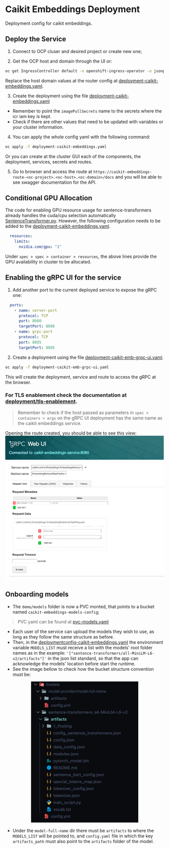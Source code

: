 # Caikit Embeddings Deployment

Deployment config for caikit embeddings.

## Deploy the Service

1. Connect to OCP cluser and desired project or create new one;

2. Get the OCP host and domain through the UI or:
```sh
oc get IngressController default -n openshift-ingress-operator -o jsonpath='{ .status.domain}'
```
Replace the host domain values at the router config at [deployment-caikit-embeddings.yaml](./deployment-caikit-embeddings.yaml).

3. Create the deployment using the file [deployment-caikit-embeddings.yaml](./deployment-caikit-embeddings.yaml)
 - Remember to point the `imagePullSecrets` name to the secrets where the icr iam key is kept.
 - Check if there are other values that need to be updated with variables or your cluster information.
   
4. You can apply the whole config yaml with the following command:
```bash
oc apply -f deployment-caikit-embeddings.yaml
```

Or you can create at the cluster GUI each of the components, the deployment, services, secrets and routes. 

5. Go to browser and access the route at `https://caikit-embeddings-route-<oc-project>.<oc-host>.<oc-domain>/docs` and you will be able to see swagger documentation for the API.

## Conditional GPU Allocation

The code for enabling GPU resource usage for sentence-transformers already handles the cuda/cpu selection automatically [SentenceTransformer.py](https://github.com/UKPLab/sentence-transformers/blob/master/sentence_transformers/SentenceTransformer.py#L104). However, the following configuration needs to be added to the [deployment-caikit-embeddings.yaml](./deployment-caikit-embeddings.yaml).

```yaml
  resources:
    limits:
      nvidia.com/gpu: "1"
```
Under `spec > spec > container > resources`, the above lines provide the GPU availability in cluster to be allocated.

## Enabling the gRPC UI for the service

1. Add another port to the current deployed service to expose the gRPC one:
```yaml
  ports:
    - name: server-port
      protocol: TCP
      port: 8080
      targetPort: 8080
    - name: grpc-port
      protocol: TCP
      port: 8085
      targetPort: 8085
```
2. Create a deployment using the file [deployment-caikit-emb-grpc-ui.yaml](deployment-caikit-emb-grpc-ui.yaml).

```bash
oc apply -f deployment-caikit-emb-grpc-ui.yaml
```
This will create the deployment, service and route to access the gRPC at the browser. 

### For TLS enablement check the documentation at [deployment/tls-enablement](./tls-enablement/README.md).

> Remember to check if the host passed as parameters in `spec > containers > args` on the gRPC UI deployment has the same name as the caikit embeddings service.

Opening the route created, you should be able to see this view:
![grpc_ui](./assets/grpc-ui.png)

## Onboarding models

- The `demo/models` folder is now a PVC monted, that points to a bucket named `caikit-embeddings-models-config`;
> PVC yaml can be found at [pvc-models.yaml](pvc-models.yaml)
- Each user of the service can upload the models they wish to use, as long as they follow the same structure as before. 
- Then, in the [deploymentconfig-caikit-embeddings.yaml](deploymentconfig-caikit-embeddings.yaml) the environment variable `MODELS_LIST` must receive a list with the models' root folder names as in the example: `'["sentence-transformers/all-MiniLM-L6-v2/artifacts"]'` in the json list standard, so that the app can acknowledge the models' location before start the runtime.
- See the image bellow to check how the bucket structure convention must be:
  
<center>
    <img src="./assets/dir.png">
</center>

- Under the `model-full-name` dir there must be `artifacts` to where the `MODELS_LIST` will be pointed to, and `config.yaml` file in which the key `artifacts_path` must also point to the `artifacts` folder of the model.